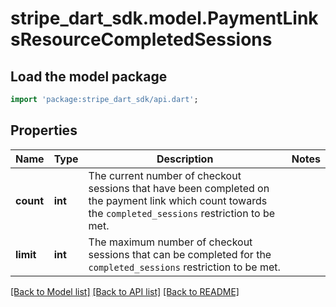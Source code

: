 # stripe_dart_sdk.model.PaymentLinksResourceCompletedSessions

## Load the model package
```dart
import 'package:stripe_dart_sdk/api.dart';
```

## Properties
Name | Type | Description | Notes
------------ | ------------- | ------------- | -------------
**count** | **int** | The current number of checkout sessions that have been completed on the payment link which count towards the `completed_sessions` restriction to be met. | 
**limit** | **int** | The maximum number of checkout sessions that can be completed for the `completed_sessions` restriction to be met. | 

[[Back to Model list]](../README.md#documentation-for-models) [[Back to API list]](../README.md#documentation-for-api-endpoints) [[Back to README]](../README.md)


